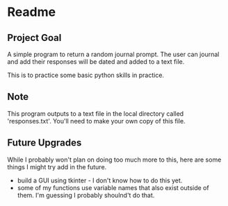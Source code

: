 # Readme

## Project Goal
A simple program to return a random journal prompt. The user can journal and add their responses will be dated and added to a text file.

This is to practice some basic python skills in practice.

## Note
This program outputs to a text file in the local directory called 'responses.txt'. You'll need to make your own copy of this file. 

## Future Upgrades
While I probably won't plan on doing too much more to this, here are some things I might try add in the future.
- build a GUI using tkinter - I don't know how to do this yet.
- some of my functions use variable names that also exist outside of them. I'm guessing I probably shoulnd't do that.